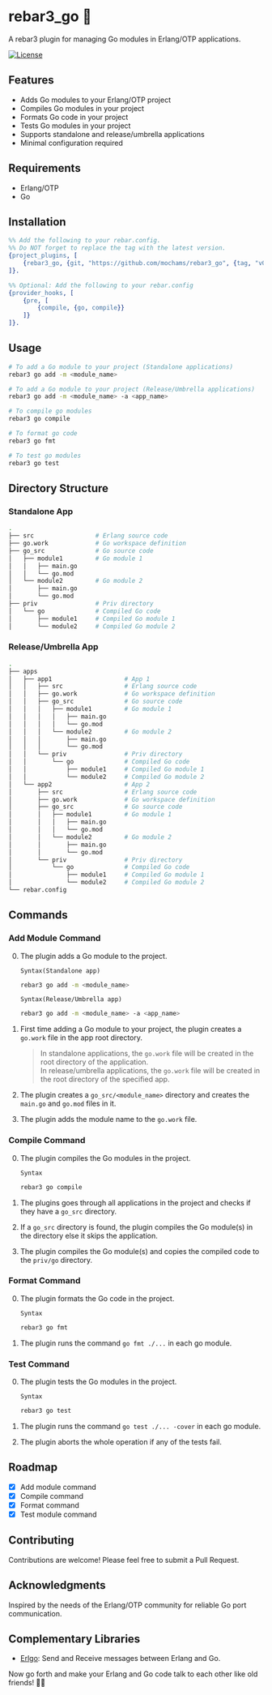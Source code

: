 # rebar3_go 🚀

A rebar3 plugin for managing Go modules in Erlang/OTP applications.

[![License](https://img.shields.io/github/license/mochams/rebar3_go)](https://github.com/mochams/rebar3_go)

## Features

- Adds Go modules to your Erlang/OTP project
- Compiles Go modules in your project
- Formats Go code in your project
- Tests Go modules in your project
- Supports standalone and release/umbrella applications
- Minimal configuration required

## Requirements

- Erlang/OTP
- Go

## Installation

```erlang
%% Add the following to your rebar.config. 
%% Do NOT forget to replace the tag with the latest version.
{project_plugins, [
    {rebar3_go, {git, "https://github.com/mochams/rebar3_go", {tag, "v0.1.0"}}} 
]}.

%% Optional: Add the following to your rebar.config
{provider_hooks, [
    {pre, [
        {compile, {go, compile}}
    ]}
]}.
```

## Usage

```bash
# To add a Go module to your project (Standalone applications)
rebar3 go add -m <module_name>

# To add a Go module to your project (Release/Umbrella applications)
rebar3 go add -m <module_name> -a <app_name>

# To compile go modules
rebar3 go compile

# To format go code
rebar3 go fmt

# To test go modules
rebar3 go test
```

## Directory Structure

### Standalone App

```bash
.
├── src                 # Erlang source code    
├── go.work             # Go workspace definition
├── go_src              # Go source code
│   ├── module1         # Go module 1
│   │   ├── main.go
│   │   └── go.mod
│   └── module2         # Go module 2
│       ├── main.go
│       └── go.mod
├── priv                # Priv directory
│   └── go              # Compiled Go code
│       ├── module1     # Compiled Go module 1
│       └── module2     # Compiled Go module 2
```

### Release/Umbrella App

```bash
.
├── apps
│   ├── app1                    # App 1
│   │   ├── src                 # Erlang source code
│   │   ├── go.work             # Go workspace definition
│   │   ├── go_src              # Go source code
│   │   │   ├── module1         # Go module 1
│   │   │   │   ├── main.go
│   │   │   │   └── go.mod
│   │   │   └── module2         # Go module 2
│   │   │       ├── main.go
│   │   │       └── go.mod
│   │   └── priv                # Priv directory
│   │       └── go              # Compiled Go code
│   │           ├── module1     # Compiled Go module 1
│   │           └── module2     # Compiled Go module 2
│   └── app2                    # App 2
│       ├── src                 # Erlang source code
│       ├── go.work             # Go workspace definition
│       ├── go_src              # Go source code
│       │   ├── module1         # Go module 1
│       │   │   ├── main.go
│       │   │   └── go.mod
│       │   └── module2         # Go module 2
│       │       ├── main.go
│       │       └── go.mod
│       └── priv                # Priv directory
│           └── go              # Compiled Go code
│               ├── module1     # Compiled Go module 1
│               └── module2     # Compiled Go module 2
└── rebar.config
```

## Commands

### Add Module Command

0. The plugin adds a Go module to the project.

    `Syntax(Standalone app)`

    ```bash
    rebar3 go add -m <module_name>
    ```

    `Syntax(Release/Umbrella app)`

    ```bash
    rebar3 go add -m <module_name> -a <app_name>
    ```

1. First time adding a Go module to your project, the plugin creates a `go.work` file in the app root directory.

    > In standalone applications, the `go.work` file will be created in the root directory of the application.  
    > In release/umbrella applications, the `go.work` file will be created in the root directory of the specified app.

2. The plugin creates a `go_src/<module_name>` directory and creates the `main.go` and `go.mod` files in it.

3. The plugin adds the module name to the `go.work` file.

### Compile Command

0. The plugin compiles the Go modules in the project.

    `Syntax`

    ```bash
    rebar3 go compile
    ```

1. The plugins goes through all applications in the project and checks if they have a `go_src` directory.

2. If a `go_src` directory is found, the plugin compiles the Go module(s) in the directory else it skips the application.

3. The plugin compiles the Go module(s) and copies the compiled code to the `priv/go` directory.

### Format Command

0. The plugin formats the Go code in the project.

    `Syntax`

    ```bash
    rebar3 go fmt
    ```

1. The plugin runs the command `go fmt ./...` in each go module.

### Test Command

0. The plugin tests the Go modules in the project.

    `Syntax`

    ```bash
    rebar3 go test
    ```

1. The plugin runs the command `go test ./... -cover` in each go module.

2. The plugin aborts the whole operation if any of the tests fail.

## Roadmap

- [x] Add module command
- [x] Compile command
- [x] Format command
- [x] Test module command

## Contributing

Contributions are welcome! Please feel free to submit a Pull Request.

## Acknowledgments

Inspired by the needs of the Erlang/OTP community for reliable Go port communication.

## Complementary Libraries

- [Erlgo](https://github.com/mochams/erlgo): Send and Receive messages between Erlang and Go.

Now go forth and make your Erlang and Go code talk to each other like old friends! 🚀✨
